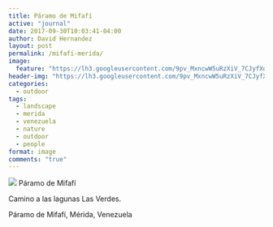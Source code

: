 ```yaml
---
title: Páramo de Mifafí
active: "journal"
date: 2017-09-30T10:03:41-04:00
author: David Hernandez
layout: post
permalink: /mifafi-merida/
image: 
  feature: "https://lh3.googleusercontent.com/9pv_MxncwW5uRzXiV_7CJyfXdym01hF5YDtgrc7_uDIYpfDeVIiC6fZNuJ2XgndOUnT3c5qz-MaOs8HsKQNPntzdnSDexdFwCQeoMbkd94hLcdJp2LtRmU2abZKPcl_bjnpylXKYaS63JCfLZBmCkrXe0eNTZCzuCOPjQA_Dt32aewnN9u8IpECPW7Dw7xH3B2C1fH22N8FKuLZ9Vrz5ifyn9VQlKeAOFYabHeO2LexK_5V2TtyFCEOZ-Y113pVnDBupIuucFvvTXSmaeaHjFdKkW_gd2_K0xVUr5eYZvKIi3qZNcgj_zJHoSSrMvJfJJ03kIjPFq25lt2uN-o0v-0u02Ly4wrYgCdj2xOEN9F5WEK6Y1dyvrG1BRLwzZoahyX9XSD85OvdJqaAdsC8P4A_454ANryFpuY7Oph6ijsFN8vCIS1PJXFtWQDlO6IS1YCA7_Vu8OoCBVSx-KRR9R5n2pCvuj-hfCdF2Rwc_sZp1XoOG9Ktuvxe7CUKxVywjevimh5NwVyYE--ibHCiZ3zB2BpqIVwjF19EFJYe2gnGnIJb6K3akBjkZNT2UBxDchdLQCJIpxphd1qYiuLVOhfJo_jrNAwVnHAH2=w1135-h709-no?authuser=0"
header-img: "https://lh3.googleusercontent.com/9pv_MxncwW5uRzXiV_7CJyfXdym01hF5YDtgrc7_uDIYpfDeVIiC6fZNuJ2XgndOUnT3c5qz-MaOs8HsKQNPntzdnSDexdFwCQeoMbkd94hLcdJp2LtRmU2abZKPcl_bjnpylXKYaS63JCfLZBmCkrXe0eNTZCzuCOPjQA_Dt32aewnN9u8IpECPW7Dw7xH3B2C1fH22N8FKuLZ9Vrz5ifyn9VQlKeAOFYabHeO2LexK_5V2TtyFCEOZ-Y113pVnDBupIuucFvvTXSmaeaHjFdKkW_gd2_K0xVUr5eYZvKIi3qZNcgj_zJHoSSrMvJfJJ03kIjPFq25lt2uN-o0v-0u02Ly4wrYgCdj2xOEN9F5WEK6Y1dyvrG1BRLwzZoahyX9XSD85OvdJqaAdsC8P4A_454ANryFpuY7Oph6ijsFN8vCIS1PJXFtWQDlO6IS1YCA7_Vu8OoCBVSx-KRR9R5n2pCvuj-hfCdF2Rwc_sZp1XoOG9Ktuvxe7CUKxVywjevimh5NwVyYE--ibHCiZ3zB2BpqIVwjF19EFJYe2gnGnIJb6K3akBjkZNT2UBxDchdLQCJIpxphd1qYiuLVOhfJo_jrNAwVnHAH2=w1135-h709-no?authuser=0"
categories:
  - outdoor
tags:
  - landscape
  - merida
  - venezuela
  - nature
  - outdoor
  - people
format: image
comments: "true"
---
```


<a href="https://lh3.googleusercontent.com/9pv_MxncwW5uRzXiV_7CJyfXdym01hF5YDtgrc7_uDIYpfDeVIiC6fZNuJ2XgndOUnT3c5qz-MaOs8HsKQNPntzdnSDexdFwCQeoMbkd94hLcdJp2LtRmU2abZKPcl_bjnpylXKYaS63JCfLZBmCkrXe0eNTZCzuCOPjQA_Dt32aewnN9u8IpECPW7Dw7xH3B2C1fH22N8FKuLZ9Vrz5ifyn9VQlKeAOFYabHeO2LexK_5V2TtyFCEOZ-Y113pVnDBupIuucFvvTXSmaeaHjFdKkW_gd2_K0xVUr5eYZvKIi3qZNcgj_zJHoSSrMvJfJJ03kIjPFq25lt2uN-o0v-0u02Ly4wrYgCdj2xOEN9F5WEK6Y1dyvrG1BRLwzZoahyX9XSD85OvdJqaAdsC8P4A_454ANryFpuY7Oph6ijsFN8vCIS1PJXFtWQDlO6IS1YCA7_Vu8OoCBVSx-KRR9R5n2pCvuj-hfCdF2Rwc_sZp1XoOG9Ktuvxe7CUKxVywjevimh5NwVyYE--ibHCiZ3zB2BpqIVwjF19EFJYe2gnGnIJb6K3akBjkZNT2UBxDchdLQCJIpxphd1qYiuLVOhfJo_jrNAwVnHAH2=w1135-h709-no?authuser=0" class="popup"  title="Pátamo de Mifafí" data-caption="© 2016 by David Hernández">
<img src="https://lh3.googleusercontent.com/9pv_MxncwW5uRzXiV_7CJyfXdym01hF5YDtgrc7_uDIYpfDeVIiC6fZNuJ2XgndOUnT3c5qz-MaOs8HsKQNPntzdnSDexdFwCQeoMbkd94hLcdJp2LtRmU2abZKPcl_bjnpylXKYaS63JCfLZBmCkrXe0eNTZCzuCOPjQA_Dt32aewnN9u8IpECPW7Dw7xH3B2C1fH22N8FKuLZ9Vrz5ifyn9VQlKeAOFYabHeO2LexK_5V2TtyFCEOZ-Y113pVnDBupIuucFvvTXSmaeaHjFdKkW_gd2_K0xVUr5eYZvKIi3qZNcgj_zJHoSSrMvJfJJ03kIjPFq25lt2uN-o0v-0u02Ly4wrYgCdj2xOEN9F5WEK6Y1dyvrG1BRLwzZoahyX9XSD85OvdJqaAdsC8P4A_454ANryFpuY7Oph6ijsFN8vCIS1PJXFtWQDlO6IS1YCA7_Vu8OoCBVSx-KRR9R5n2pCvuj-hfCdF2Rwc_sZp1XoOG9Ktuvxe7CUKxVywjevimh5NwVyYE--ibHCiZ3zB2BpqIVwjF19EFJYe2gnGnIJb6K3akBjkZNT2UBxDchdLQCJIpxphd1qYiuLVOhfJo_jrNAwVnHAH2=w1135-h709-no?authuser=0"></a>
Páramo de Mifafí


Camino a las lagunas Las Verdes.

Páramo de Mifafí, Mérida, Venezuela
